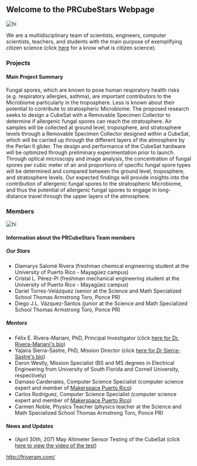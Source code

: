 ## Welcome to the PRCubeStars Webpage

<img src="Images/Cube%Stars.jpeg" alt="hi" class="inline"/>

We are a multidisciplinary team of scientists, engineers, computer scientists, teachers, and students with the main purpose of exemplifying citizen science (click [here](https://www.google.com/search?q=citizen+science&oq=citizen+science&aqs=chrome..69i57j0l5.2370j0j7&sourceid=chrome&ie=UTF-8) for a know what is citizen science). 

### Projects

#### Main Project Summary
Fungal spores, which are known to pose human respiratory health risks (e.g. respiratory allergies, asthma), are important contributors to the Microbiome particularly in the troposphere. Less is known about their potential to contribute to stratospheric Microbiome. The proposed research seeks to design a CubeSat with a Removable Specimen Collector to determine if allergenic fungal spores can reach the stratosphere. Air samples will be collected at ground level, troposphere, and stratosphere levels through a Removable Specimen Collector designed within a CubeSat, which will be carried up through the different layers of the atmosphere by the Perlan II glider.  The design and performance of the CubeSat hardware will be optimized through preliminary experimentation prior to launch. Through optical microscopy and image analysis, the concentration of fungal spores per cubic meter of air and proportions of specific fungal spore types will be determined and compared between the ground level, troposphere, and stratosphere levels. Our expected findings will provide insights into the contribution of allergenic fungal spores to the stratospheric Microbiome, and thus the potential of allergenic fungal spores to engage in long-distance travel through the upper layers of the atmosphere.

### Members

<img src="Images/Collage-2-1.png" alt="hi" class="inline"/>

#### Information about the PRCubeStars Team members

##### Our Stars

- Diamarys Salomé Rivera (freshman chemical engineering student at the University of Puerto Rico - Mayagüez campus) 
- Cristal L. Pérez-Pi (freshman mechanical engineering student at the University of Puerto Rico - Mayagüez campus)
- Dariel Torres-Velázquez (senior at the Science and Math Specialized School Thomas Armstrong Toro, Ponce PR)
- Diego J.L. Vázquez-Santos (junior at the Science and Math Specialized School Thomas Armstrong Toro, Ponce PR)

##### Mentors

- Félix E. Rivera-Mariani, PhD, Principal Investigator (click [here for Dr. Rivera-Mariani's bio](http://friveram.com/))
- Yajaira Sierra-Sastre, PhD, Mission Director (click [here for Dr Sierra-Sastre's bio](https://en.wikipedia.org/wiki/Yajaira_Sierra_Sastre))
- Daron Westly, Mission Specialist (BS and MS degrees in Electrical Engineering from University of South Florida and Cornell University, respectively)
- Damaso Cardenales, Computer Science Specialist (computer science expert and member of [Makerspace Puerto Rico](https://www.facebook.com/Makerspacepr/?fref=ts))
- Carlos Rodriguez, Computer Science Specialist (computer science expert and member of [Makerspace Puerto Rico](https://www.facebook.com/Makerspacepr/?fref=ts))
- Carmen Noble, Physics Teacher (physics teacher at the Science and Math Specialized School Thomas Armstrong Toro, Ponce PR)

#### News and Updates

- (April 30th, 207) May Altimeter Sensor Testing of the CubeSat (click [here to view the video of the test](https://www.youtube.com/watch?v=0UYQ0fL8KiQ)) 

http://friveram.com/
